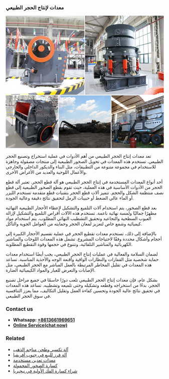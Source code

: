 <h3>معدات لإنتاج الحجر الطبيعي</h3><img src='1701854271.jpg' alt=''><p>تعد معدات إنتاج الحجر الطبيعي من أهم الأدوات في عملية استخراج وتصنيع الحجر الطبيعي. تستخدم هذه المعدات في تحويل الصخور الطبيعية إلى منتجات مصقولة وجاهزة للاستخدام في مجموعة متنوعة من التطبيقات، مثل البناء والديكور الداخلي والخارجي والأعمال اللوحية والعديد من الأغراض الأخرى.</p><p>أحد أنواع المعدات المستخدمة في إنتاج الحجر الطبيعي هو آلة قطع الحجر. تعتبر آلة قطع الحجر من الأدوات الأساسية في هذه العملية، حيث تقوم بقطع الصخور الطبيعية إلى قطع نصف منتظمة الشكل والحجم. تتميز آلات قطع الحجر بتقنيات قطع متقدمة تستخدم الليزر أو الماء عالي الضغط أو حبيبات الرمل لتحقيق نتائج دقيقة وعالية الجودة.</p><p>بعد قطع الصخور، يتم استخدام آلات التلميع والتشكيل لإعطاء الأحجار الطبيعية النهائية مظهرًا جماليًا ولمسة نهائية ناعمة. تستخدم هذه الآلات أقراص التلميع والتشكيل لإزالة العيوب السطحية والتجاعيد وتحقيق التشطيب النهائي المطلوب. يتم استخدام مواد كيميائية وشمع خاص لتعزيز لمعان الحجر وحمايته من العوامل الجوية والتآكل.</p><p>بالإضافة إلى ذلك، تستخدم معدات تقطيع الحجر في عملية تقسيم الأحجار الكبيرة إلى أحجام وأشكال محددة وفقًا لاحتياجات المشروع. تشمل هذه المعدات اللوحات والمناشير الكهربائية والمناشير التلقائية، وتتنوع في حجمها وقوة التقطيع المطلوبة.</p><p>لضمان السلامة والفعالية في عمليات إنتاج الحجر الطبيعي، يجب أيضًا استخدام معدات حماية شخصية مثل القفازات والنظارات الواقية وأقنعة الوجه والأحذية المناسبة. تساعد هذه المعدات في تقليل المخاطر المرتبطة بالعمل المباشر مع الحجر الطبيعي، مثل الإصابات والتعرض للغبار والمواد الكيميائية الضارة.</p><p>بشكل عام، فإن معدات إنتاج الحجر الطبيعي تلعب دورًا حاسمًا في جميع مراحل تصنيع الحجر، بدءًا من استخراجه وقطعه وتشكيله وحتى تلميعه وتشطيبه. تساعد هذه المعدات في تحقيق نتائج عالية الجودة وتحسين كفاءة العمل وتقليل التكاليف، مما يعزز التنافسية في سوق الحجر الطبيعي.</p><h3>Contact us</h3><ul><li><strong>Whatsapp:&nbsp;<a href="https://wa.me/8613661969651">+8613661969651</a></strong></li><li><a href="https://swt.shibang-china.com/?git&amp;zhl&amp;معدات لإنتاج الحجر الطبيعي"><strong>Online Service(chat now)</strong></a></li></ul><h3>Related</h3><ul><li><a href='آلة تكسير وطحن مناجم الذهب.md'>آلة تكسير وطحن مناجم الذهب</a></li><li><a href='آلة فرز للبيع في جنوب أفريقيا.md'>آلة فرز للبيع في جنوب أفريقيا</a></li><li><a href='معدات تعدين مستخدمة.md'>معدات تعدين مستخدمة</a></li><li><a href='كسارة الصخور المحمولة.md'>كسارة الصخور المحمولة</a></li><li><a href='شراء كسارة الفك الأولية في نيجيريا.md'>شراء كسارة الفك الأولية في نيجيريا</a></li></ul>
